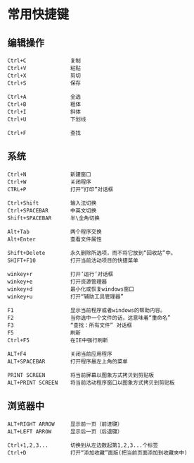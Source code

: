 #	常用快捷键
 
## 编辑操作

	Ctrl+C				复制
	Ctrl+V				粘贴
	Ctrl+X				剪切
	Ctrl+S				保存 
	
    Ctrl+A				全选
	Ctrl+B				粗体 
	Ctrl+I				斜体 
	Ctrl+U				下划线

	Ctrl+F				查找	 
	
## 系统

    Ctrl+N				新建窗口 
	Ctrl+W				关闭程序
    CTRL+P				打开“打印”对话框
	
	Ctrl+Shift			输入法切换 
	Ctrl+SPACEBAR		中英文切换
	Shift+SPACEBAR		半\全角切换

	Alt+Tab 			两个程序交换
	Alt+Enter 			查看文件属性
	
	Shift+Delete 		永久删除所选项，而不将它放到“回收站”中。
	SHIFT+F10			打开当前活动项目的快捷菜单
	
	winkey+r			打开‘运行’对话框
	winkey+e 			打开资源管理器
	winkey+d			最小化或恢复windows窗口 
	winkey+u			打开“辅助工具管理器”
    
	F1					显示当前程序或者windows的帮助内容。 
	F2					当你选中一个文件的话，这意味着“重命名” 
	F3					“查找：所有文件” 对话框 
	F5					刷新
	Ctrl+F5				在IE中强行刷新
	
	ALT+F4				关闭当前应用程序
	ALT+SPACEBAR		打开程序最左上角的菜单
	
	PRINT SCREEN		将当前屏幕以图象方式拷贝到剪贴板 
	ALT+PRINT SCREEN	将当前活动程序窗口以图象方式拷贝到剪贴板 
	
## 浏览器中

	ALT+RIGHT ARROW		显示前一页（前进键） 
	ALT+LEFT ARROW		显示后一页（后退键） 
 
	Ctrl+1,2,3...		切换到从左边数起第1,2,3...个标签
	Ctrl+D				打开“添加收藏”面版(把当前页面添加到收藏夹中)